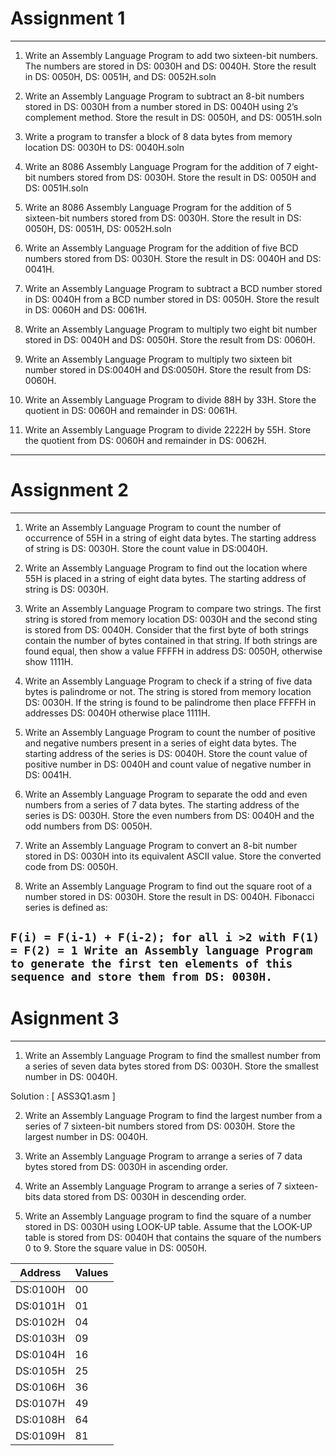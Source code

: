 # Assignment 1
---------------------------------------------------------------------------------------------------------------------------------------------------------------------------------
1. Write an Assembly Language Program to add two sixteen-bit numbers. The numbers are stored in DS: 0030H and DS: 0040H. Store the result in DS: 0050H, DS: 0051H, and DS: 0052H.soln

2. Write an Assembly Language Program to subtract an 8-bit numbers stored in DS: 0030H from a number stored in DS: 0040H using 2’s complement method. Store the result in DS: 0050H, and DS: 0051H.soln

3. Write a program to transfer a block of 8 data bytes from memory location DS: 0030H to DS: 0040H.soln

4. Write an 8086 Assembly Language Program for the addition of 7 eight-bit numbers stored from DS: 0030H. Store the result in DS: 0050H and DS: 0051H.soln

5. Write an 8086 Assembly Language Program for the addition of 5 sixteen-bit numbers stored from DS: 0030H. Store the result in DS: 0050H, DS: 0051H, DS: 0052H.soln

6. Write an Assembly Language Program for the addition of five BCD numbers stored from DS: 0030H. Store the result in DS: 0040H and DS: 0041H.

7. Write an Assembly Language Program to subtract a BCD number stored in DS: 0040H from a BCD number stored in DS: 0050H. Store the result in DS: 0060H and DS: 0061H.

8. Write an Assembly Language Program to multiply two eight bit number stored in DS: 0040H and DS: 0050H. Store the result from DS: 0060H.

9. Write an Assembly Language Program to multiply two sixteen bit number stored in DS:0040H and DS:0050H. Store the result from DS: 0060H.

10. Write an Assembly Language Program to divide 88H by 33H. Store the quotient in DS: 0060H and remainder in DS: 0061H.

11. Write an Assembly Language Program to divide 2222H by 55H. Store the quotient from DS: 0060H and remainder in DS: 0062H.

---------------------------------------------------------------------------------------------------------------------------------------------------------------------------------

# Assignment 2
-------------------------------------------------------------------------------------------------------------------------------------------------------------------------------
1. Write an Assembly Language Program to count the number of occurrence of 55H in a string of eight data bytes. The starting address of string is DS: 0030H. Store the count value in DS:0040H.

2. Write an Assembly Language Program to find out the location where 55H is placed in a string of eight data bytes. The starting address of string is DS: 0030H.

3. Write an Assembly Language Program to compare two strings. The first string is stored from memory location DS: 0030H and the second sting is stored from DS: 0040H.     Consider that the first byte of both strings contain the number of bytes contained in that string. If both strings are found equal, then show a value FFFFH in address DS: 0050H, otherwise show 1111H.

4. Write an Assembly Language Program to check if a string of five data bytes is palindrome or not. The string is stored from memory location DS: 0030H. If the string is found to be palindrome then place FFFFH in addresses DS: 0040H otherwise place 1111H.

5. Write an Assembly Language Program to count the number of positive and negative numbers present in a series of eight data bytes. The starting address of the series is DS: 0040H. Store the count value of positive number in DS: 0040H and count value of negative number in DS: 0041H.

6. Write an Assembly Language Program to separate the odd and even numbers from a series of 7 data bytes. The starting address of the series is DS: 0030H. Store the even numbers from DS: 0040H and the odd numbers from DS: 0050H.

7. Write an Assembly Language Program to convert an 8-bit number stored in DS: 0030H into its equivalent ASCII value. Store the converted code from DS: 0050H.

8. Write an Assembly Language Program to find out the square root of a number stored in DS: 0030H. Store the result in DS: 0040H.
Fibonacci series is defined as:

```F(i) = F(i-1) + F(i-2); for all i >2 with F(1) = F(2) = 1 Write an Assembly language Program to generate the first ten elements of this sequence and store them from DS: 0030H.```
-------------------------------------------------------------------------------------------------------------------------------------------------------------------------------

# Asignment 3
-------------------------------------------------------------------------------------------------------------------------------------------------------------------------------
1. Write an Assembly Language Program to find the smallest number from a series of seven data bytes stored from DS: 0030H. Store the smallest number in DS: 0040H.

Solution : [ ASS3Q1.asm ]

2. Write an Assembly Language Program to find the largest number from a series of 7 sixteen-bit numbers stored from DS: 0030H. Store the largest number in DS: 0040H.

3. Write an Assembly Language Program to arrange a series of 7 data bytes stored from DS: 0030H in ascending order.

4. Write an Assembly Language Program to arrange a series of 7 sixteen-bits data stored from DS: 0030H in descending order.

5. Write an Assembly Language program to find the square of a number stored in DS: 0030H using LOOK-UP table. Assume that the LOOK-UP table is stored from DS: 0040H that contains the square of the numbers 0 to 9. Store the square value in DS: 0050H.

|Address|Values|
|----|----|
|DS:0100H |00|
|DS:0101H |01|
|DS:0102H |04|
|DS:0103H |09|
|DS:0104H |16|
|DS:0105H |25|
|DS:0106H |36|
|DS:0107H |49|
|DS:0108H |64|
|DS:0109H |81|
